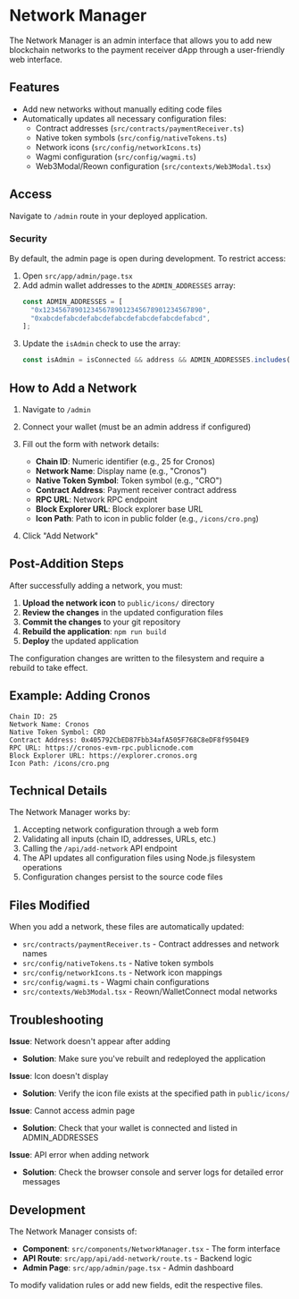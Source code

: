 # Network Manager

The Network Manager is an admin interface that allows you to add new blockchain networks to the payment receiver dApp through a user-friendly web interface.

## Features

- Add new networks without manually editing code files
- Automatically updates all necessary configuration files:
  - Contract addresses (`src/contracts/paymentReceiver.ts`)
  - Native token symbols (`src/config/nativeTokens.ts`)
  - Network icons (`src/config/networkIcons.ts`)
  - Wagmi configuration (`src/config/wagmi.ts`)
  - Web3Modal/Reown configuration (`src/contexts/Web3Modal.tsx`)

## Access

Navigate to `/admin` route in your deployed application.

### Security

By default, the admin page is open during development. To restrict access:

1. Open `src/app/admin/page.tsx`
2. Add admin wallet addresses to the `ADMIN_ADDRESSES` array:
   ```typescript
   const ADMIN_ADDRESSES = [
     "0x1234567890123456789012345678901234567890",
     "0xabcdefabcdefabcdefabcdefabcdefabcdefabcd",
   ];
   ```
3. Update the `isAdmin` check to use the array:
   ```typescript
   const isAdmin = isConnected && address && ADMIN_ADDRESSES.includes(address.toLowerCase());
   ```

## How to Add a Network

1. Navigate to `/admin`
2. Connect your wallet (must be an admin address if configured)
3. Fill out the form with network details:
   - **Chain ID**: Numeric identifier (e.g., 25 for Cronos)
   - **Network Name**: Display name (e.g., "Cronos")
   - **Native Token Symbol**: Token symbol (e.g., "CRO")
   - **Contract Address**: Payment receiver contract address
   - **RPC URL**: Network RPC endpoint
   - **Block Explorer URL**: Block explorer base URL
   - **Icon Path**: Path to icon in public folder (e.g., `/icons/cro.png`)

4. Click "Add Network"

## Post-Addition Steps

After successfully adding a network, you must:

1. **Upload the network icon** to `public/icons/` directory
2. **Review the changes** in the updated configuration files
3. **Commit the changes** to your git repository
4. **Rebuild the application**: `npm run build`
5. **Deploy** the updated application

The configuration changes are written to the filesystem and require a rebuild to take effect.

## Example: Adding Cronos

```
Chain ID: 25
Network Name: Cronos
Native Token Symbol: CRO
Contract Address: 0x405792CbED87Fbb34afA505F768C8eDF8f9504E9
RPC URL: https://cronos-evm-rpc.publicnode.com
Block Explorer URL: https://explorer.cronos.org
Icon Path: /icons/cro.png
```

## Technical Details

The Network Manager works by:

1. Accepting network configuration through a web form
2. Validating all inputs (chain ID, addresses, URLs, etc.)
3. Calling the `/api/add-network` API endpoint
4. The API updates all configuration files using Node.js filesystem operations
5. Configuration changes persist to the source code files

## Files Modified

When you add a network, these files are automatically updated:

- `src/contracts/paymentReceiver.ts` - Contract addresses and network names
- `src/config/nativeTokens.ts` - Native token symbols
- `src/config/networkIcons.ts` - Network icon mappings
- `src/config/wagmi.ts` - Wagmi chain configurations
- `src/contexts/Web3Modal.tsx` - Reown/WalletConnect modal networks

## Troubleshooting

**Issue**: Network doesn't appear after adding
- **Solution**: Make sure you've rebuilt and redeployed the application

**Issue**: Icon doesn't display
- **Solution**: Verify the icon file exists at the specified path in `public/icons/`

**Issue**: Cannot access admin page
- **Solution**: Check that your wallet is connected and listed in ADMIN_ADDRESSES

**Issue**: API error when adding network
- **Solution**: Check the browser console and server logs for detailed error messages

## Development

The Network Manager consists of:

- **Component**: `src/components/NetworkManager.tsx` - The form interface
- **API Route**: `src/app/api/add-network/route.ts` - Backend logic
- **Admin Page**: `src/app/admin/page.tsx` - Admin dashboard

To modify validation rules or add new fields, edit the respective files.
